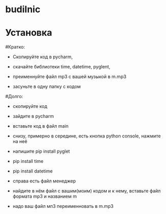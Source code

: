 # budilnic
# Установка

#Кратко:

- Скопируйте код в pycharm,

- скачайте библиотеки time, datetime, pyglent,

- преименнуйте файл mp3 с вашей музыкой в m.mp3

- засуньте в одну папку с кодом



#Долго:

- скопируйте код 

- зайдите в pycharm

- вставьте код в файл main

- снизу, примерно в середине, есть  кнопка python console, нажмите на неё

- напишите pip install pyglet

- pip install time

- pip install datetime

- справа есть файл менеджер

- найдите в нём файл с вашим(моим) кодом и к нему, вставьте файл формата mp3 и названием m

- надо ваш файл мп3 переименновать в m.mp3
